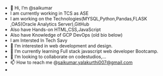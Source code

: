 - 👋 Hi, I’m @saikumar
- I am currently working in TCS as ASE
- I am working on the Technologies(MYSQL,Python,Pandas,FLASK ,OAS(Oracle Analytics Server),GitHub
- Also have Hands-on HTML,CSS,JavaScript
- Also have Knowledge of GCP DevOps (old bio below)
- I am Intersted In Tech Savy
- 👀 I’m interested in web development and design.
- 🌱 I’m currently learning Full stack javascript web developer Bootcamp.
- 💞️ I’m looking to collaborate on codestudios,...
- 📫 How to reach me  @saikumar.yalakurthi007@gmail.com
- 

<!---
12saikumar8/12saikumar8 is a ✨ special ✨ repository because its `README.md` (this file) appears on your GitHub profile.
You can click the Preview link to take a look at your changes.
--->
